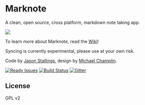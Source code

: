 Marknote
========

A clean, open source, cross platform, markdown note taking app. 

![](https://cloudup.com/cMU37AICDHn+)

To learn more about Marknote, read the [Wiki](https://github.com/octalmage/Marknote/wiki)!

Syncing is currently experimental, please use at your own risk. 

Code by [Jason Stallings](http://jason.stallin.gs), design by [Michael Champlin](http://champl.in).

[![Ready Issues](https://badge.waffle.io/octalmage/Marknote.svg?label=ready&title=Ready)](http://waffle.io/octalmage/Marknote) [![Build Status](https://travis-ci.org/octalmage/Marknote.svg?branch=master)](https://travis-ci.org/octalmage/Marknote) [![Gitter](https://badges.gitter.im/Join%20Chat.png)](https://gitter.im/octalmage/Marknote?utm_source=badge&utm_medium=badge&utm_campaign=pr-badge)

## License

GPL v2
